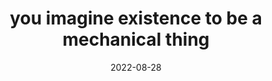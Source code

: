 ---
title: "you imagine existence to be a mechanical thing"
date: 2022-08-28
related:
  - "the fact of your existence emanates from you"
  - Materialism - Wikipedia
type: fragment
tags:
  - fragment
---